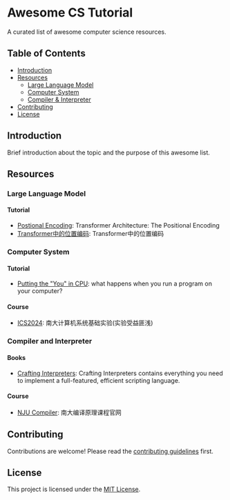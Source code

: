 # Awesome CS Tutorial

A curated list of awesome computer science resources.

## Table of Contents
- [Introduction](#introduction)
- [Resources](#resources)
  - [Large Language Model](#large-language-model)
  - [Computer System](#computer-system)
  - [Compiler & Interpreter](#compiler-and-interpreter)
- [Contributing](#contributing)
- [License](#license)

## Introduction
Brief introduction about the topic and the purpose of this awesome list.

## Resources

### Large Language Model

#### Tutorial
- [Postional Encoding](https://kazemnejad.com/blog/transformer_architecture_positional_encoding/): Transformer Architecture: The Positional Encoding
- [Transformer中的位置编码](https://0809zheng.github.io/2022/07/01/posencode.html): Transformer中的位置编码

### Computer System

#### Tutorial
- [Putting the "You" in CPU](https://cpu.land/): what happens when you run a program on your computer?

#### Course
- [ICS2024](https://nju-projectn.github.io/ics-pa-gitbook/ics2024/index.html): 南大计算机系统基础实验(实验受益匪浅)

### Compiler and Interpreter

#### Books
- [Crafting Interpreters](https://craftinginterpreters.com/): Crafting Interpreters contains everything you need to implement a full-featured, efficient scripting language.

#### Course
- [NJU Compiler](http://docs.compilers.cpl.icu/#/): 南大编译原理课程官网

## Contributing
Contributions are welcome! Please read the [contributing guidelines](CONTRIBUTING.md) first.

## License
This project is licensed under the [MIT License](LICENSE).

